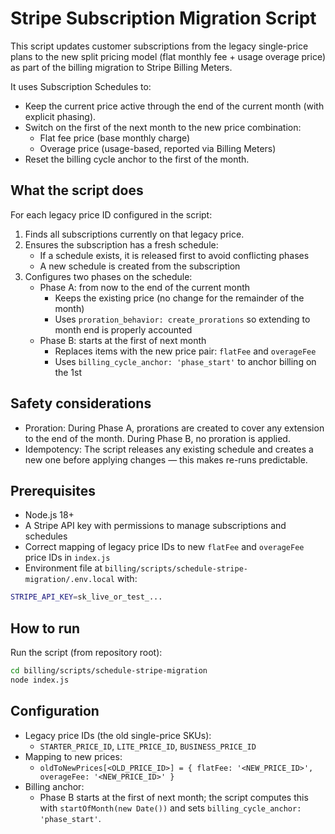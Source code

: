# Stripe Subscription Migration Script

This script updates customer subscriptions from the legacy single-price plans to the new split pricing model (flat monthly fee + usage overage price) as part of the billing migration to Stripe Billing Meters.

It uses Subscription Schedules to:

- Keep the current price active through the end of the current month (with explicit phasing).
- Switch on the first of the next month to the new price combination:
  - Flat fee price (base monthly charge)
  - Overage price (usage-based, reported via Billing Meters)
- Reset the billing cycle anchor to the first of the month.

## What the script does

For each legacy price ID configured in the script:

1. Finds all subscriptions currently on that legacy price.
2. Ensures the subscription has a fresh schedule:
   - If a schedule exists, it is released first to avoid conflicting phases
   - A new schedule is created from the subscription
3. Configures two phases on the schedule:
   - Phase A: from now to the end of the current month
     - Keeps the existing price (no change for the remainder of the month)
     - Uses `proration_behavior: create_prorations` so extending to month end is properly accounted
   - Phase B: starts at the first of next month
     - Replaces items with the new price pair: `flatFee` and `overageFee`
     - Uses `billing_cycle_anchor: 'phase_start'` to anchor billing on the 1st

## Safety considerations

- Proration: During Phase A, prorations are created to cover any extension to the end of the month. During Phase B, no proration is applied.
- Idempotency: The script releases any existing schedule and creates a new one before applying changes — this makes re-runs predictable.

## Prerequisites

- Node.js 18+
- A Stripe API key with permissions to manage subscriptions and schedules
- Correct mapping of legacy price IDs to new `flatFee` and `overageFee` price IDs in `index.js`
- Environment file at `billing/scripts/schedule-stripe-migration/.env.local` with:

```bash
STRIPE_API_KEY=sk_live_or_test_...
```

## How to run

Run the script (from repository root):

```bash
cd billing/scripts/schedule-stripe-migration
node index.js
```

## Configuration

- Legacy price IDs (the old single-price SKUs):
  - `STARTER_PRICE_ID`, `LITE_PRICE_ID`, `BUSINESS_PRICE_ID`
- Mapping to new prices:
  - `oldToNewPrices[<OLD_PRICE_ID>] = { flatFee: '<NEW_PRICE_ID>', overageFee: '<NEW_PRICE_ID>' }`
- Billing anchor:
  - Phase B starts at the first of next month; the script computes this with `startOfMonth(new Date())` and sets `billing_cycle_anchor: 'phase_start'`.
